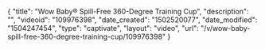 {
    "title": "Wow Baby&reg; Spill-Free 360-Degree Training Cup",
    "description": "",
    "videoid": "109976398",
    "date_created": "1502520077",
    "date_modified": "1504247454",
    "type": "captivate",
    "layout": "video",
    "url": "\/v\/wow-baby-spill-free-360-degree-training-cup\/109976398"
}